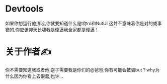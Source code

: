# Devtools
如果你想运行他,那么你就要知道什么是t你ro和NutUI
这并不意味着你是对的或事错的,你应该仰天长啸我是傻逼我全家都是傻逼！
# 关于作者✍️
你不需要知道我或者他,逆子需要我是你们的@爸爸,你有可能会被骗but？why为什么因为你看上去很蠢,也许...
